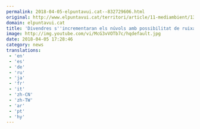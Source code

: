 ```yaml
---
permalink: 2018-04-05-elpuntavui.cat--832729606.html
original: http://www.elpuntavui.cat/territori/article/11-mediambient/1369806-divendres-s-incrementaran-els-nuvols-amb-possibilitat-de-ruixats.html
domain: elpuntavui.cat
title: 'Divendres s''incrementaran els núvols amb possibilitat de ruixats'
image: http://img.youtube.com/vi/McG3vVOTb7c/hqdefault.jpg
date: 2018-04-05 17:28:46
category: news
translations: 
 - 'en'
 - 'es'
 - 'de'
 - 'ru'
 - 'ja'
 - 'fr'
 - 'it'
 - 'zh-CN'
 - 'zh-TW'
 - 'ar'
 - 'pt'
 - 'hy'
---
```


